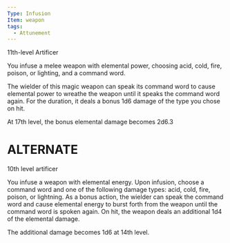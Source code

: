 ```yaml
---
Type: Infusion
Item: weapon
tags:
  - Attunement
---
```

11th-level Artificer

You infuse a melee weapon with elemental power, choosing acid, cold, fire, poison, or lighting, and a command word.

The wielder of this magic weapon can speak its command word to cause elemental power to wreathe the weapon until it speaks the command word again. For the duration, it deals a bonus 1d6 damage of the type you chose on hit.

At 17th level, the bonus elemental damage becomes 2d6.3


# ALTERNATE
10th level artificer

You infuse a weapon with elemental energy. Upon infusion, choose a command word and one of the following damage types: acid, cold, fire, poison, or lightning. As a bonus action,
the wielder can speak the command word and cause elemental energy to burst forth from the weapon until the command word is spoken again. On hit, the weapon deals an
additional 1d4 of the elemental damage.

The additional damage becomes 1d6 at 14th level.